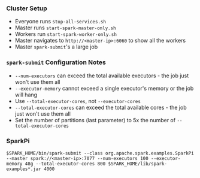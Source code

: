 ### Cluster Setup
* Everyone runs `stop-all-services.sh`
* Master runs `start-spark-master-only.sh`
* Workers run `start-spark-worker-only.sh`
* Master navigates to `http://<master-ip>:6060` to show all the workers
* Master `spark-submit`'s a large job

### `spark-submit` Configuration Notes
* `--num-executors` can exceed the total available executors - the job just won't use them all
* `--executor-memory` cannot exceed a single executor's memory or the job will hang
* Use `--total-executor-cores`, not `--executor-cores`
* `--total-executor-cores` can exceed the total available cores - the job just won't use them all
* Set the number of partitions (last parameter) to 5x the number of `--total-executor-cores`

### SparkPi
```
$SPARK_HOME/bin/spark-submit --class org.apache.spark.examples.SparkPi --master spark://<master-ip>:7077 --num-executors 100 --executor-memory 48g --total-executor-cores 800 $SPARK_HOME/lib/spark-examples*.jar 4000
```
